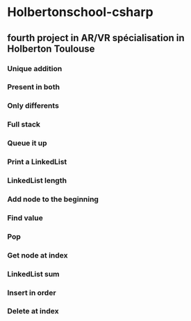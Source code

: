 # Holbertonschool-csharp
## fourth project in AR/VR spécialisation in Holberton Toulouse

### Unique addition
### Present in both
### Only differents
### Full stack
### Queue it up
### Print a LinkedList
### LinkedList length
### Add node to the beginning
### Find value
### Pop
### Get node at index
### LinkedList sum
### Insert in order
### Delete at index 
